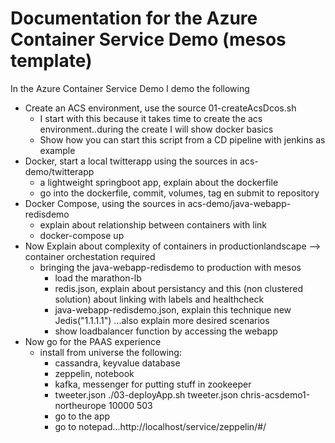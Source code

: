 # Documentation for the Azure Container Service Demo (mesos template)

In the Azure Container Service Demo I demo the following
 * Create an ACS environment, use the source 01-createAcsDcos.sh
   * I start with this because it takes time to create the acs environment..during the create I will show docker basics
   * Show how you can start this script from a CD pipeline with jenkins as example
 * Docker, start a local twitterapp using the sources in acs-demo/twitterapp 
   * a lightweight springboot app, explain about the dockerfile
   * go into the dockerfile, commit, volumes, tag en submit to repository
 * Docker Compose, using the sources in acs-demo/java-webapp-redisdemo
   * explain about relationship between containers with link 
   * docker-compose up
 * Now Explain about complexity of containers in productionlandscape --> container orchestation required 
   * bringing the java-webapp-redisdemo to production with mesos
     * load the marathon-lb
     * redis.json, explain about persistancy and this (non clustered solution) about linking with labels and healthcheck
     * java-webapp-redisdemo.json, explain this technique new Jedis("1.1.1.1") ...also explain more desired scenarios
     * show loadbalancer function by accessing the webapp
 * Now go for the PAAS experience
   * install from universe the following:
     * cassandra, keyvalue database
     * zeppelin, notebook
     * kafka, messenger for putting stuff in zookeeper
     * tweeter.json ./03-deployApp.sh tweeter.json chris-acsdemo1-northeurope 10000 503
     * go to the app 
     * go to notepad...http://localhost/service/zeppelin/#/
    
